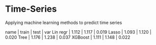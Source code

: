 # Time-Series
Applying machine learning methods to predict time series

name | train | test | var
Lin regr | 1.112 | 1.117 | 0.019
Lasso | 1.093 | 1.120 | 0.020
Tree | 1.176 | 1.238 | 0.037
XGBoost | 1.111 | 1.148 | 0.022
